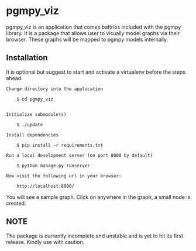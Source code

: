 pgmpy_viz
=========

pgmpy_viz is an application that comes battries included with the pgmpy library.
It is a package that allows user to visually model graphs via their browser.
These graphs will be mapped to pgmpy models internally.


Installation
------------
It is optional but suggest to start and activate a virtualenv before the steps ahead.

    Change directory into the application

        $ cd pgmpy_viz


    Initialize submodule(s)

        $ ./update

    Install dependencies

        $ pip install -r requirements.txt

    Run a local development server (on port 8000 by default)

        $ python manage.py runserver

    Now visit the following url in your browser:

        http://localhost:8000/

You will see a sample graph. Click on anywhere in the graph, a small node is created.

NOTE
----
The package is currently incomplete and unstable and is yet to hit its first release. 
Kindly use with caution.

